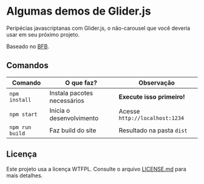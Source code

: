 # Algumas demos de Glider.js

Peripécias javascriptanas com Glider.js, o não-carousel que você deveria usar em seu próximo projeto.

Baseado no [BFB](https://github.com/desenvolvweb/basic-front-boilerplate).

## Comandos

| Comando         | O que faz?                  | Observação                     |
| --------------- | --------------------------- | ------------------------------ |
| `npm install`   | Instala pacotes necessários | **Execute isso primeiro!**     |
| `npm start`     | Inicia o desenvolvimento    | Acesse `http://localhost:1234` |
| `npm run build` | Faz build do site           | Resultado na pasta `dist`      |

## Licença

Este projeto usa a licença WTFPL. Consulte o arquivo [LICENSE.md](LICENSE.md) para mais detalhes.
